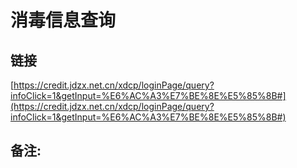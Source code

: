 # 消毒信息查询
## 链接 
 [https://credit.jdzx.net.cn/xdcp/loginPage/query?infoClick=1&getInput=%E6%AC%A3%E7%BE%8E%E5%85%8B#](https://credit.jdzx.net.cn/xdcp/loginPage/query?infoClick=1&getInput=%E6%AC%A3%E7%BE%8E%E5%85%8B#) 
 ## 备注:
